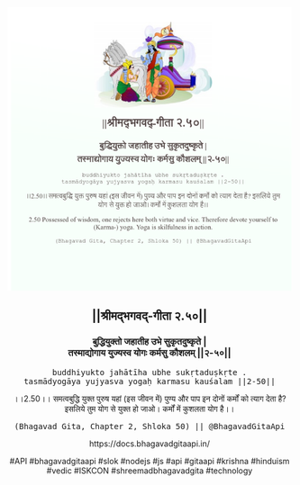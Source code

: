 <img src="../../asset/BG_2_50.png"/>
<center><h2>||श्रीमद्‍भगवद्‍-गीता २.५०||</h2>
<h3>बुद्धियुक्तो जहातीह उभे सुकृतदुष्कृते |<br/>तस्माद्योगाय युज्यस्व योगः कर्मसु कौशलम् ||२-५०||</h3>
<pre>buddhiyukto jahātīha ubhe sukṛtaduṣkṛte .<br/>tasmādyogāya yujyasva yogaḥ karmasu kauśalam ||2-50||</pre>
<p>।।2.50।। समत्वबुद्धि युक्त पुरुष यहां (इस जीवन में) पुण्य और पाप इन दोनों कर्मों को त्याग देता है? इसलिये तुम योग से युक्त हो जाओ। कर्मों में कुशलता योग है।।</p>
<pre>(Bhagavad Gita, Chapter 2, Shloka 50) || @BhagavadGitaApi</pre><p>https://docs.bhagavadgitaapi.in/</p><p>#API #bhagavadgitaapi #slok #nodejs #js #api #gitaapi #krishna #hinduism #vedic #ISKCON #shreemadbhagavadgita #technology</p></center>